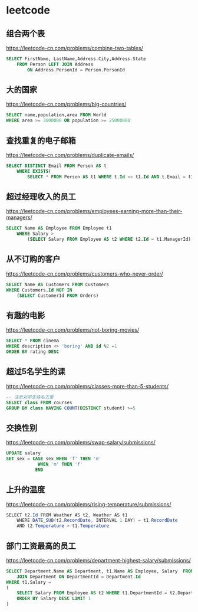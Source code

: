# leetcode

## 组合两个表

<https://leetcode-cn.com/problems/combine-two-tables/>

```sql
SELECT FirstName, LastName,Address.City,Address.State
    FROM Person LEFT JOIN Address
        ON Address.PersonId = Person.PersonId
```

## 大的国家

<https://leetcode-cn.com/problems/big-countries/>

```sql
SELECT name,population,area FROM World
WHERE area >= 3000000 OR population >= 25000000
```

## 查找重复的电子邮箱

<https://leetcode-cn.com/problems/duplicate-emails/>

```sql 
SELECT DISTINCT Email FROM Person AS t
    WHERE EXISTS(
        SELECT * FROM Person AS t1 WHERE t.Id <> t1.Id AND t.Email = t1.Email)
```

## 超过经理收入的员工

<https://leetcode-cn.com/problems/employees-earning-more-than-their-managers/>

```sql
SELECT Name AS Employee FROM Employee t1
    WHERE Salary > 
        (SELECT Salary FROM Employee AS t2 WHERE t2.Id = t1.ManagerId)
```

## 从不订购的客户

<https://leetcode-cn.com/problems/customers-who-never-order/>

```sql
SELECT Name AS Customers FROM Customers 
WHERE Customers.Id NOT IN
    (SELECT CustomerId FROM Orders)
```

## 有趣的电影

<https://leetcode-cn.com/problems/not-boring-movies/>

```sql
SELECT * FROM cinema
WHERE description <> 'boring' AND id %2 =1 
ORDER BY rating DESC
```

## 超过5名学生的课

<https://leetcode-cn.com/problems/classes-more-than-5-students/>

```sql
-- 注意对学生姓名去重
SELECT class FROM courses 
GROUP BY class HAVING COUNT(DISTINCT student) >=5
```

## 交换性别

<https://leetcode-cn.com/problems/swap-salary/submissions/>

```sql
UPDATE salary 
SET sex = CASE sex WHEN 'f' THEN 'm'
            WHEN 'm' THEN 'f'
           END
```

## 上升的温度

<https://leetcode-cn.com/problems/rising-temperature/submissions/>

```java
SELECT t2.Id FROM Weather AS t2, Weather AS t1
    WHERE DATE_SUB(t2.RecordDate, INTERVAL 1 DAY) = t1.RecordDate
    AND t2.Temperature > t1.Temperature
```

## 部门工资最高的员工

<https://leetcode-cn.com/problems/department-highest-salary/submissions/>

```sql
SELECT Department.Name AS Department, t1.Name AS Employee, Salary  FROM Employee AS t1
    JOIN Department ON DepartmentId = Department.Id 
WHERE t1.Salary =
(
    SELECT Salary FROM Employee AS t2 WHERE t1.DepartmentId = t2.DepartmentId
    ORDER BY Salary DESC LIMIT 1
)
```